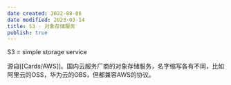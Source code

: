 ```yaml
---
date created: 2022-08-06
date modified: 2023-03-14
title: S3 - 对象存储服务
publish: true
---
```


S3 = simple storage service

源自[[Cards/AWS]]。国内云服务厂商的对象存储服务，名字缩写各有不同，比如阿里云的OSS，华为云的OBS，但都兼容AWS的协议。